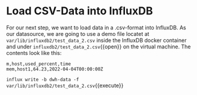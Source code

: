 # Load CSV-Data into InfluxDB

For our next step, we want to load data in a .csv-format into InfluxDB. As our datasource, we are going to use a demo file locatet at `var/lib/influxdb2/test_data_2.csv` inside the InfluxDB docker container and under `influxdb2/test_data_2.csv`{{open}} on the virtual machine. The contents look like this:

```#datatype measurement,tag,double,dateTime:RFC3339
m,host,used_percent,time
mem,host1,64.23,2022-04-04T00:00:00Z
```




```influx write -b dwh-data -f var/lib/influxdb2/test_data_2.csv```{{execute}}
